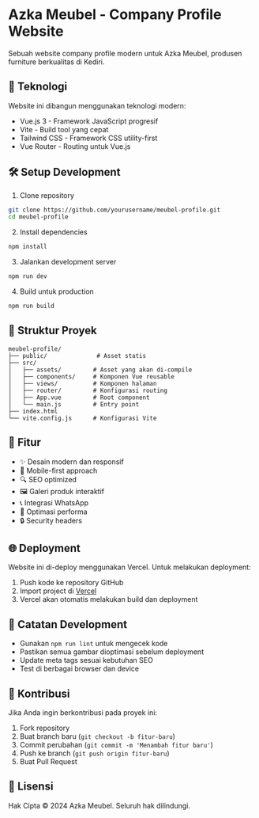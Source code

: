 # Azka Meubel - Company Profile Website

Sebuah website company profile modern untuk Azka Meubel, produsen furniture berkualitas di Kediri.

## 🚀 Teknologi

Website ini dibangun menggunakan teknologi modern:
- Vue.js 3 - Framework JavaScript progresif
- Vite - Build tool yang cepat
- Tailwind CSS - Framework CSS utility-first
- Vue Router - Routing untuk Vue.js

## 🛠️ Setup Development

1. Clone repository
```bash
git clone https://github.com/yourusername/meubel-profile.git
cd meubel-profile
```

2. Install dependencies
```bash
npm install
```

3. Jalankan development server
```bash
npm run dev
```

4. Build untuk production
```bash
npm run build
```

## 📁 Struktur Proyek

```
meubel-profile/
├── public/              # Asset statis
├── src/
│   ├── assets/         # Asset yang akan di-compile
│   ├── components/     # Komponen Vue reusable
│   ├── views/          # Komponen halaman
│   ├── router/         # Konfigurasi routing
│   ├── App.vue         # Root component
│   └── main.js         # Entry point
├── index.html
└── vite.config.js      # Konfigurasi Vite
```

## 🎨 Fitur

- ✨ Desain modern dan responsif
- 📱 Mobile-first approach
- 🔍 SEO optimized
- 🖼️ Galeri produk interaktif
- 📞 Integrasi WhatsApp
- 🎯 Optimasi performa
- 🔒 Security headers

## 🌐 Deployment

Website ini di-deploy menggunakan Vercel. Untuk melakukan deployment:

1. Push kode ke repository GitHub
2. Import project di [Vercel](https://vercel.com)
3. Vercel akan otomatis melakukan build dan deployment

## 📝 Catatan Development

- Gunakan `npm run lint` untuk mengecek kode
- Pastikan semua gambar dioptimasi sebelum deployment
- Update meta tags sesuai kebutuhan SEO
- Test di berbagai browser dan device

## 🤝 Kontribusi

Jika Anda ingin berkontribusi pada proyek ini:
1. Fork repository
2. Buat branch baru (`git checkout -b fitur-baru`)
3. Commit perubahan (`git commit -m 'Menambah fitur baru'`)
4. Push ke branch (`git push origin fitur-baru`)
5. Buat Pull Request

## 📄 Lisensi

Hak Cipta © 2024 Azka Meubel. Seluruh hak dilindungi.
